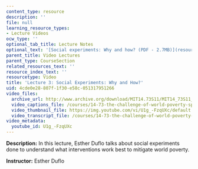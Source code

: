 ```yaml
---
content_type: resource
description: ''
file: null
learning_resource_types:
- Lecture Videos
ocw_type: ''
optional_tab_title: Lecture Notes
optional_text: '[Social experiments: Why and how? (PDF - 2.7MB)](resources/mit14_73s11_lec3_slides)'
parent_title: Video Lectures
parent_type: CourseSection
related_resources_text: ''
resource_index_text: ''
resourcetype: Video
title: 'Lecture 3: Social Experiments: Why and How?'
uid: 4cde0e28-807f-1f30-e58c-051317951266
video_files:
  archive_url: http://www.archive.org/download/MIT14.73S11/MIT14_73S11_lec03_300k.mp4
  video_captions_file: /courses/14-73-the-challenge-of-world-poverty-spring-2011/578dc4062f735fd5b60481e8f71660db_U1g_-FzqUXc.vtt
  video_thumbnail_file: https://img.youtube.com/vi/U1g_-FzqUXc/default.jpg
  video_transcript_file: /courses/14-73-the-challenge-of-world-poverty-spring-2011/4b9fc70806bbd552647bec995f431d0c_U1g_-FzqUXc.pdf
video_metadata:
  youtube_id: U1g_-FzqUXc
---
```


**Description:** In this lecture, Esther Duflo talks about social experiments done to understand what interventions work best to mitigate world poverty.

**Instructor:** Esther Duflo